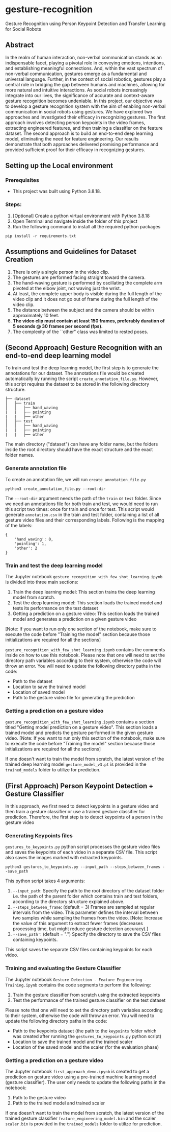 # gesture-recognition
Gesture Recognition using Person Keypoint Detection and Transfer Learning for Social Robots

## Abstract
In the realm of human interaction, non-verbal communication stands as an indispensable facet, playing a pivotal role in conveying emotions, intentions, and establishing meaningful connections. And, within the vast spectrum of non-verbal communication, gestures emerge as a fundamental and universal language. Further, in the context of social robotics, gestures play a central role in bridging the gap between humans and machines, allowing for more natural and intuitive interactions. As social robots increasingly integrate into our lives, the significance of accurate and context-aware gesture recognition becomes undeniable. In this project, our objective was to develop a gesture recognition system with the aim of enabling non-verbal communication in social robots using gestures. We have explored two approaches and investigated their efficacy in recognizing gestures. The first approach involves detecting person keypoints in the video frames, extracting engineered features, and then training a classifier on the feature dataset. The second approach is to build an end-to-end deep learning model, eliminating the need for feature engineering. Our results demonstrate that both approaches delivered promising performance and provided sufficient proof for their efficacy in recognizing gestures.


## Setting up the Local environment
### Prerequisites
* This project was built using Python 3.8.18.
### Steps:
1. [Optional] Create a python virtual environment with Python 3.8.18
2. Open Terminal and navigate inside the folder of this project
3. Run the following command to install all the required python packages

```
pip install -r requirements.txt
```
## Assumptions and Guidelines for Dataset Creation


1. There is only a single person in the video clip.
2. The gestures are performed facing straight toward the camera.
3. The hand-waving gesture is performed by oscillating the complete arm pivoted at the elbow joint, not waving just the wrist.
4. At least, the complete upper body is visible during the full length of the video clip and it does not go out of frame during the full length of the video clip.
5. The distance between the subject and the camera should be within approximately 10 feet.
6. **The video clip must contain at least 150 frames, preferably duration of 5 seconds @ 30 frames per second (fps).**
7. The complexity of the ``other" class was limited to rested poses.

## (Second Approach) Gesture Recognition with an end-to-end deep learning model

To train and test the deep learning model, the first step is to generate the annotations for our dataset. The annotations file would be created automatically by running the script ```create_annotation_file.py```. However, this script requires the dataset to be stored in the following directory structure. 
```
├── dataset
│   ├── train
│   │   ├── hand_waving
|   |   ├── pointing
|   |   ├── other
│   ├── test
│   │   ├── hand_waving
|   |   ├── pointing
|   |   ├── other

```
The main directory ("dataset") can have any folder name, but the folders inside the root directory should have the exact structure and the exact folder names.

### Generate annotation file
To create an annotation file, we will run ```create_annotation_file.py```

```
python3 create_annotation_file.py --root-dir
```
The ```--root-dir``` argument needs the path of the ```train``` or ```test``` folder. Since we need an annotations file for both train and test, we would need to run this script two times: once for train and once for test. This script would generate ```annotation.csv``` in the train and test folder, containing a list of all gesture video files and their corresponding labels. Following is the mapping of the labels:
```
{
    'hand_waving': 0,
    'pointing': 1,
    'other': 2
}
```
### Train and test the deep learning model

The Jupyter notebook ```gesture_recognition_with_few_shot_learning.ipynb``` is divided into three main sections:
1. Train the deep learning model: This section trains the deep learning model from scratch.
2. Test the deep learning model: This section loads the trained model and tests its performance on the test dataset
3. Getting a prediction on a gesture video: This section loads the trained model and generates a prediction on a given gesture video

[Note: If you want to run only one section of the notebook, make sure to execute the code before "Training the model" section because those initializations are required for all the sections]

```gesture_recognition_with_few_shot_learning.ipynb``` contains the comments inside on how to use this notebook. Please note that one will need to set the directory path variables according to their system, otherwise the code will throw an error. You will need to update the following directory paths in the code:
- Path to the dataset
- Location to save the trained model
- Location of saved model
- Path to the gesture video file for generating the prediction


### Getting a prediction on a gesture video

```gesture_recognition_with_few_shot_learning.ipynb``` contains a section titled "Getting model prediction on a gesture video". This section loads a trained model and predicts the gesture performed in the given gesture video. [Note: If you want to run only this section of the notebook, make sure to execute the code before "Training the model" section because those initializations are required for all the sections]

If one doesn't want to train the model from scratch, the latest version of the trained deep learning model ```gesture_model_v3.pt``` is provided in the ```trained_models``` folder to utilize for prediction.


## (First Approach) Person Keypoint Detection + Gesture Classifier

In this approach, we first need to detect keypoints in a gesture video and then train a gesture classifier or use a trained gesture classifier for prediction. Therefore, the first step is to detect keypoints of a person in the gesture video

### Generating Keypoints files

```gestures_to_keypoints.py``` python script processes the gesture video files and saves the keypoints of each video in a separate CSV file. This script also saves the images marked with extracted keypoints.

```
python3 gestures_to_keypoints.py --input_path --steps_between_frames --save_path
```
This python script takes 4 arguments:
1. ```--input_path```: Specify the path to the root directory of the dataset folder i.e. the path of the parent folder which contains train and test folders, according to the directory structure explained above.
2. ```--steps_between_frame```: (default = 3) Frames are sampled at regular intervals from the video. This parameter defines the interval between two samples while sampling the frames from the video. [Note: Increase the value of this argument to extract fewer frames (decreases processing time, but might reduce gesture detection accuracy).]
3. ```--save_path'```: (default = ".") Specify the directory to save the CSV files containing keypoints.

This script saves the separate CSV files containing keypoints for each video.

### Training and evaluating the Gesture Classifier
The Jupyter notebook ```Gesture Detection - Feature Engineering - Training.ipynb``` contains the code segments to perform the following:
1. Train the gesture classifier from scratch using the extracted keypoints
2. Test the performance of the trained gesture classifier on the test dataset

Please note that one will need to set the directory path variables according to their system, otherwise the code will throw an error. You will need to update the following directory paths in the code:
- Path to the keypoints dataset (the path to the ```keypoints``` folder which was created after running the ```gestures_to_keypoints.py``` python script)
- Location to save the trained model and the trained scaler
- Location of the saved model and the scaler (for the evaluation phase)

### Getting a prediction on a gesture video
The Jupyter notebook ```first_approach_demo.ipynb``` is created to get a prediction on gesture video using a pre-trained machine learning model (gesture classifier). The user only needs to update the following paths in the notebook:
1. Path to the gesture video
2. Path to the trained model and trained scaler

If one doesn't want to train the model from scratch, the latest version of the trained gesture classifier ```feature_engineering_model.bin``` and the scaler ```scaler.bin``` is provided in the ```trained_models``` folder to utilize for prediction.
